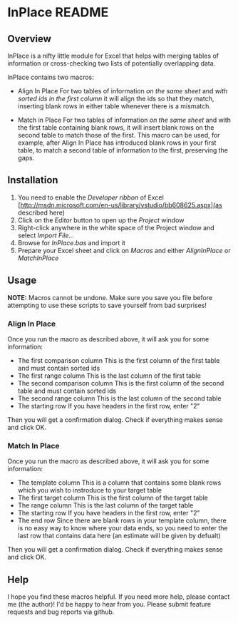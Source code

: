 # InPlace README
## Overview
InPlace is a nifty little module for Excel that helps with merging tables of information or cross-checking two lists of potentially overlapping data.

InPlace contains two macros:
* Align In Place
For two tables of information _on the same sheet_ and _with sorted ids in the first column_ it will align the ids so that they match, inserting blank rows in either table whenever there is a mismatch.

* Match in Place
For two tables of information _on the same sheet_ and with the first table containing blank rows, it will insert blank rows on the second table to match those of the first. This macro can be used, for example, after Align In Place has introduced blank rows in your first table, to match a second table of information to the first, preserving the gaps.

## Installation
1. You need to enable the _Developer ribbon_ of Excel [http://msdn.microsoft.com/en-us/library/vstudio/bb608625.aspx](as described here)
2. Click on the _Editor_ button to open up the _Project_ window
3. Right-click anywhere in the white space of the Project window and select _Import File..._
4. Browse for _InPlace.bas_ and import it
5. Prepare your Excel sheet and click on _Macros_ and either _AlignInPlace_ or _MatchInPlace_

## Usage
__NOTE:__ Macros cannot be undone. Make sure you save you file before attempting to use these scripts to save yourself from bad surprises!

### Align In Place
Once you run the macro as described above, it will ask you for some information:
- The first comparison column
This is the first column of the first table and must contain sorted ids
- The first range column
This is the last column of the first table
- The second comparison column
This is the first column of the second table and must contain sorted ids
- The second range column
This is the last column of the second table
- The starting row
If you have headers in the first row, enter "2"

Then you will get a confirmation dialog. Check if everything makes sense and click OK.

### Match In Place
Once you run the macro as described above, it will ask you for some information:
- The template column
This is a column that contains some blank rows which you wish to instroduce to your target table
- The first target column
This is the first column of the target table
- The range column
This is the last column of the target table
- The starting row
If you have headers in the first row, enter "2"
- The end row
Since there are blank rows in your template column, there is no easy way to know where your data ends, so you need to enter the last row that contains data here (an estimate will be given by defualt)

Then you will get a confirmation dialog. Check if everything makes sense and click OK.

## Help
I hope you find these macros helpful. If you need more help, please contact me (the author)! I'd be happy to hear from you.
Please submit feature requests and bug reports via github.

